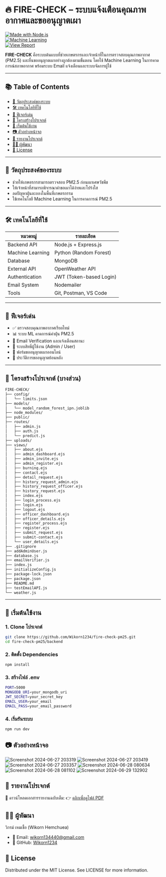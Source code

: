 # 🔥 FIRE-CHECK – ระบบแจ้งเตือนคุณภาพอากาศและขออนุญาตเผา

[![Made with Node.js](https://img.shields.io/badge/Backend-Node.js-green?logo=node.js)](https://nodejs.org)  
[![Machine Learning](https://img.shields.io/badge/ML-RandomForest-blue)](#)  
[![View Report](https://img.shields.io/badge/Report-PDF-orange)](https://drive.google.com/file/d/1XDfMwunoZ6GU5HttCTvx8zPCDHgMNzA5/view?usp=sharing)

**FIRE-CHECK** คือระบบต้นแบบที่ช่วยเกษตรกรและเจ้าหน้าที่ในการตรวจสอบคุณภาพอากาศ (PM2.5) และยื่นขออนุญาตเผาอย่างถูกต้องตามขั้นตอน โดยใช้ Machine Learning ในการคาดการณ์สภาพอากาศ พร้อมระบบ Email แจ้งเตือนและระบบจัดการผู้ใช้

---

## 📚 Table of Contents

- [🎯 วัตถุประสงค์ของระบบ](#-วัตถุประสงค์ของระบบ)
- [🛠 เทคโนโลยีที่ใช้](#-เทคโนโลยีที่ใช้)
- [🧠 ฟีเจอร์เด่น](#-ฟีเจอร์เด่น)
- [📁 โครงสร้างโปรเจกต์](#-โครงสร้างโปรเจกต์)
- [🚀 เริ่มต้นใช้งาน](#-เริ่มต้นใช้งาน)
- [📷 ตัวอย่างหน้าจอ](#-ตัวอย่างหน้าจอ)
- [📄 รายงานโปรเจกต์](#-รายงานโปรเจกต์)
- [👨‍💻 ผู้พัฒนา](#-ผู้พัฒนา)
- [📌 License](#-license)

---

## 🎯 วัตถุประสงค์ของระบบ

- ช่วยให้เกษตรกรสามารถตรวจสอบ PM2.5 ก่อนเผาเศษวัชพืช
- ให้เจ้าหน้าที่สามารถพิจารณาคำขอเผาได้ง่ายและโปร่งใส
- ลดปัญหาฝุ่นละอองในพื้นที่เกษตรกรรม
- ใช้เทคโนโลยี Machine Learning ในการคาดการณ์ PM2.5

---

## 🛠 เทคโนโลยีที่ใช้

| หมวดหมู่         | รายละเอียด                    |
|------------------|-------------------------------|
| Backend API      | Node.js + Express.js          |
| Machine Learning | Python (Random Forest)        |
| Database         | MongoDB                       |
| External API     | OpenWeather API               |
| Authentication   | JWT (Token-based Login)       |
| Email System     | Nodemailer                    |
| Tools            | Git, Postman, VS Code         |

---

## 🧠 ฟีเจอร์เด่น

- ✅ ตรวจสอบคุณภาพอากาศเรียลไทม์
- 📊 ระบบ ML คาดการณ์ค่าฝุ่น PM2.5
- 📩 Email Verification และแจ้งเตือนสถานะ
- 🔐 ระบบสิทธิ์ผู้ใช้งาน (Admin / User)
- 📄 ฟอร์มขออนุญาตเผาออนไลน์
- 📁 ประวัติการขออนุญาตย้อนหลัง

---

## 📁 โครงสร้างโปรเจกต์ (บางส่วน)
```bash
FIRE-CHECK/
├── config/
│   └── limits.json
├── models/
│   └── model_random_forest_ipn.joblib
├── node_modules/
├── public/
├── routes/
│   ├── admin.js
│   ├── auth.js
│   └── predict.js
├── uploads/
├── views/
│   ├── about.ejs
│   ├── admin_dashboard.ejs
│   ├── admin_invite.ejs
│   ├── admin_register.ejs
│   ├── burning.ejs
│   ├── contact.ejs
│   ├── detail_request.ejs
│   ├── history_request_admin.ejs
│   ├── history_request_officer.ejs
│   ├── history_request.ejs
│   ├── index.ejs
│   ├── login_process.ejs
│   ├── login.ejs
│   ├── logout.ejs
│   ├── officer_dashboard.ejs
│   ├── officer_details.ejs
│   ├── register_process.ejs
│   ├── register.ejs
│   ├── submit_request.ejs
│   ├── submit-contact.ejs
│   └── user_details.ejs
├── .gitignore
├── addAdminUser.js
├── database.js
├── emailVerifier.js
├── index.js
├── initializeConfig.js
├── package-lock.json
├── package.json
├── README.md
├── testEmailAPI.js
└── weather.js
```
---

## 🚀 เริ่มต้นใช้งาน

### 1. Clone โปรเจกต์

```bash
git clone https://github.com/Wikorn1234/fire-check-pm25.git
cd fire-check-pm25/backend
```
### 2. ติดตั้ง Dependencies
```bash
npm install
```
### 3. สร้างไฟล์ .env
```bash
PORT=5000
MONGODB_URI=your_mongodb_uri
JWT_SECRET=your_secret_key
EMAIL_USER=your_email
EMAIL_PASS=your_email_password
```
### 4. เริ่มรันระบบ
```bash
npm run dev
```
## 📷 ตัวอย่างหน้าจอ
![Screenshot 2024-06-27 203319](https://github.com/user-attachments/assets/6b1a1992-8ede-4d6c-8d3d-79d9dfebe984)
![Screenshot 2024-06-27 203419](https://github.com/user-attachments/assets/8ea7f90f-c064-4e49-86a1-8db2a9948283)
![Screenshot 2024-06-27 203357](https://github.com/user-attachments/assets/c7bd4caa-66e8-4862-aaf3-31b2d84bc3c4)
![Screenshot 2024-06-28 080634](https://github.com/user-attachments/assets/a996d902-adb8-4e34-8135-2fc37861e1bb)
![Screenshot 2024-06-28 081102](https://github.com/user-attachments/assets/f0486327-8a37-4336-a4d0-3fbeedd626b7)
![Screenshot 2024-06-29 132902](https://github.com/user-attachments/assets/bdf72fb8-9fa7-4b8f-9914-91197327dba7)


## 📄 รายงานโปรเจกต์
📑 ดาวน์โหลดเอกสารรายงานฉบับเต็ม:
👉 [คลิกเพื่อดูไฟล์ PDF](20240715-ดอกดารารัตน์-BSCS66T2-15-620710130-620710682.pdf)

## 👨‍💻 ผู้พัฒนา
วิกรม์ เหมเชื้อ (Wikorn Hemchuea)
- 📧 Email: wikorn134440@gmail.com
- 🔗 GitHub: [Wikorn1234](https://github.com/Wikorn1234)

## 📌 License
Distributed under the MIT License. See LICENSE for more information.
